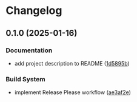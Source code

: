 # Changelog

## 0.1.0 (2025-01-16)


### Documentation

* add project description to README ([1d5895b](https://github.com/mihaly-farkas/aws-cdk-app-python-example/commit/1d5895b47c64c2d1967c7021c46b4b468386c967))


### Build System

* implement Release Please workflow ([ae3af2e](https://github.com/mihaly-farkas/aws-cdk-app-python-example/commit/ae3af2ee82a45dd8d449448087817aaa118aed0b))
